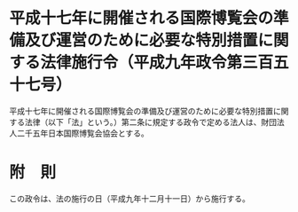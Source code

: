 # 平成十七年に開催される国際博覧会の準備及び運営のために必要な特別措置に関する法律施行令（平成九年政令第三百五十七号）
平成十七年に開催される国際博覧会の準備及び運営のために必要な特別措置に関する法律（以下「法」という。）第二条に規定する政令で定める法人は、財団法人二千五年日本国際博覧会協会とする。
# 附　則
この政令は、法の施行の日（平成九年十二月十一日）から施行する。
